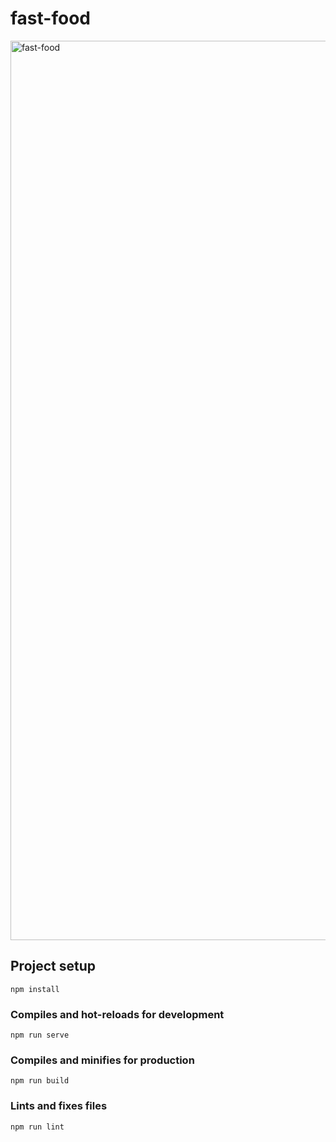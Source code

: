 # fast-food

<img width="1439" alt="fast-food" src="https://user-images.githubusercontent.com/20508342/86284823-8420bc00-bc1e-11ea-979e-e12996425e37.png">

## Project setup
```
npm install
```

### Compiles and hot-reloads for development
```
npm run serve
```

### Compiles and minifies for production
```
npm run build
```

### Lints and fixes files
```
npm run lint
```

